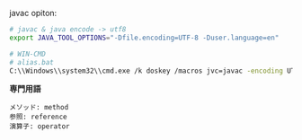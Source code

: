 javac opiton:
```bash
# javac & java encode -> utf8
export JAVA_TOOL_OPTIONS="-Dfile.encoding=UTF-8 -Duser.language=en"

# WIN-CMD
# alias.bat
C:\\Windows\\system32\\cmd.exe /k doskey /macros jvc=javac -encoding UTF-8 $1
```

**専門用語**
```
メソッド: method
参照: reference
演算子: operator
```
